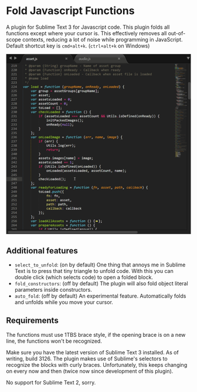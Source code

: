# Fold Javascript Functions 

A plugin for Sublime Text 3 for Javascript code. This plugin folds all functions except where your cursor is. This effectively removes all out-of-scope contexts, reducing a lot of noise while programming in JavaScript. 
Default shortcut key is ``cmd+alt+k``. (``ctrl+alt+k`` on Windows) 

![Example gif](https://raw.githubusercontent.com/LuckyKat/sublime-fold-functions/master/image/example.gif "Fold all functions out of scope.")


## Additional features

* ``select_to_unfold``: (on by default) One thing that annoys me in Sublime Text is to press that tiny triangle to unfold code. With this you can double click (which selects code) to open a folded block.
* ``fold_constructors``: (off by default) The plugin will also fold object literal parameters inside constructors.
* ``auto_fold``: (off by default) An experimental feature. Automatically folds and unfolds while you move your cursor. 

## Requirements

The functions must use 1TBS brace style, if the opening brace is on a new line, the functions won't be recognized.

Make sure you have the latest version of Sublime Text 3 installed. As of writing, build 3126.
The plugin makes use of Sublime's selectors to recognize the blocks with curly braces. Unfortunately, this keeps changing on every now and then (twice now since development of this plugin).

No support for Sublime Text 2, sorry.
